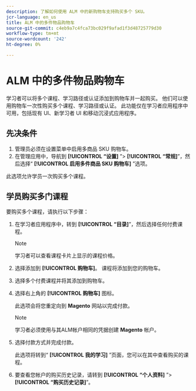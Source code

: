```yaml
---
description: 了解如何使用 ALM 中的新购物车支持购买多个 SKU。
jcr-language: en_us
title: ALM 中的多件物品购物车
source-git-commit: c4eb9a7c4fca73bc029f9afad1f3d48725779d30
workflow-type: tm+mt
source-wordcount: '242'
ht-degree: 0%

---
```



# ALM 中的多件物品购物车

学习者可以将多个课程、学习路径或认证添加到购物车并一起购买。 他们可以使用购物车一次性购买多个课程、学习路径或认证。 此功能仅在学习者应用程序中可用，包括现有 UI、新学习者 UI 和移动沉浸式应用程序。

## 先决条件

1. 管理员必须在设置菜单中启用多商品 SKU 购物车。
1. 在管理应用中，导航到 **[!UICONTROL “设置]** ”> **[!UICONTROL “常规]**”，然后选择“ **[!UICONTROL 启用多件商品 SKU 购物车]** ”选项。

此选项允许学员一次购买多个课程。

## 学员购买多门课程

要购买多个课程，请执行以下步骤：

1. 在学习者应用程序中，转到 **[!UICONTROL “目录]**”，然后选择任何付费课程。

   >[!NOTE]
   >
   >学习者可以查看课程卡片上显示的课程价格。

1. 选择添加到 **[!UICONTROL 购物车]**。 课程将添加到您的购物车。
1. 选择多个付费课程并将其添加到购物车。
1. 选择右上角的 **[!UICONTROL 购物车]** 图标。

   此选项会将您重定向到 **Magento** 网站以完成付款。

   >[!NOTE]
   >
   >学习者必须使用与其ALM帐户相同的凭据创建 **Magento** 帐户。

1. 选择付款方式并完成付款。

   此选项将转到“ **[!UICONTROL 我的学习]** ”页面，您可以在其中查看购买的课程。

1. 要查看您帐户的购买历史记录，请转到 **[!UICONTROL “个人资料]** ”> **[!UICONTROL “购买历史记录]**”。
